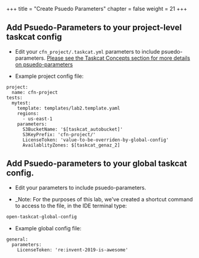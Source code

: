 +++
title = "Create Psuedo Parameters"
chapter = false
weight = 21
+++

## Add Psuedo-Parameters to your project-level taskcat config

* Edit your `cfn_project/.taskcat.yml` parameters to include psuedo-parameters.
[Please see the Taskcat Concepts section for more details on psuedo-parameters](../00_concepts.html)

* Example project config file:

```
project:
  name: cfn-project
tests:
  mytest:
    template: templates/lab2.template.yaml
    regions:
      - us-east-1
    parameters:
      S3BucketName: '$[taskcat_autobucket]'
      S3KeyPrefix: 'cfn-project/'
      LicenseToken: 'value-to-be-overriden-by-global-config'
      AvailablityZones: $[taskcat_genaz_2]
```

## Add Psuedo-parameters to your global taskcat config.

* Edit your <FILE> parameters to include psuedo-parameters.

* _Note: For the purposes of this lab, we've created a shortcut command to access to the 
file, in the IDE terminal type:

```bash
open-taskcat-global-config
```

* Example global config file:

```
general:
  parameters:
    LicenseToken: 're:invent-2019-is-awesome'
```
